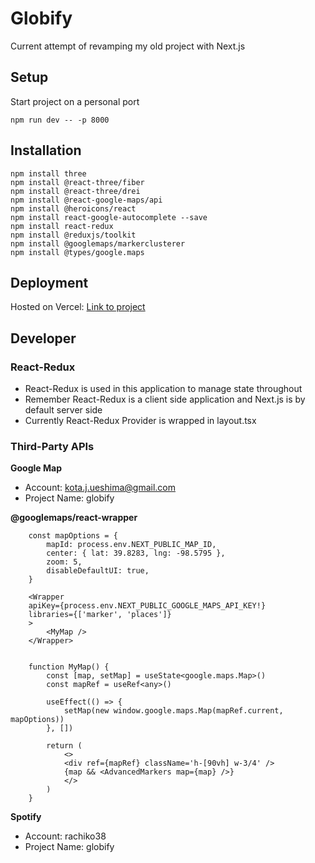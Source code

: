 # Globify

Current attempt of revamping my old project with Next.js

## Setup

Start project on a personal port

```
npm run dev -- -p 8000
```

## Installation

```
npm install three
npm install @react-three/fiber
npm install @react-three/drei
npm install @react-google-maps/api
npm install @heroicons/react
npm install react-google-autocomplete --save
npm install react-redux
npm install @reduxjs/toolkit
npm install @googlemaps/markerclusterer
npm install @types/google.maps
```

## Deployment

Hosted on Vercel: [Link to project]('https://globify-802il2p4c-kotaueshima.vercel.app/')

## Developer

### React-Redux

- React-Redux is used in this application to manage state throughout
- Remember React-Redux is a client side application and Next.js is by default server side
- Currently React-Redux Provider is wrapped in layout.tsx

### Third-Party APIs

**Google Map**

- Account: kota.j.ueshima@gmail.com
- Project Name: globify

**@googlemaps/react-wrapper**

```
    const mapOptions = {
        mapId: process.env.NEXT_PUBLIC_MAP_ID,
        center: { lat: 39.8283, lng: -98.5795 },
        zoom: 5,
        disableDefaultUI: true,
    }

    <Wrapper
    apiKey={process.env.NEXT_PUBLIC_GOOGLE_MAPS_API_KEY!}
    libraries={['marker', 'places']}
    >
        <MyMap />
    </Wrapper>


    function MyMap() {
        const [map, setMap] = useState<google.maps.Map>()
        const mapRef = useRef<any>()

        useEffect(() => {
            setMap(new window.google.maps.Map(mapRef.current, mapOptions))
        }, [])

        return (
            <>
            <div ref={mapRef} className='h-[90vh] w-3/4' />
            {map && <AdvancedMarkers map={map} />}
            </>
        )
    }
```

**Spotify**

- Account: rachiko38
- Project Name: globify
